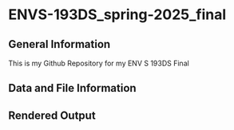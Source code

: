 # ENVS-193DS_spring-2025_final


## General Information

This is my Github Repository for my ENV S 193DS Final

## Data and File Information

## Rendered Output